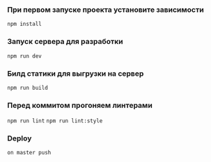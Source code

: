 ### При первом запуске проекта установите зависимости
`npm install`

### Запуск сервера для разработки
`npm run dev`

### Билд статики для выгрузки на сервер
`npm run build`

### Перед коммитом прогоняем линтерами
`npm run lint`
`npm run lint:style`

### Deploy
`on master push`
